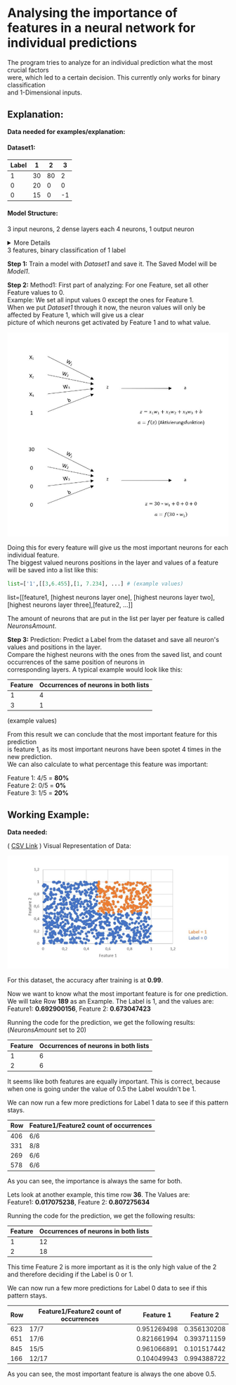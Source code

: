 # Analysing the importance of features in a neural network for individual predictions

The program tries to analyze for an individual prediction what the most crucial factors<br>
were, which led to a certain decision. This currently only works for binary classification<br>
and 1-Dimensional inputs.

## Explanation:
**Data needed for examples/explanation:**

#### Dataset1:

Label | 1  | 2  | 3  |
----- | -- | -- | -- |
1     | 30 | 80 | 2  |
0     | 20 | 0  | 0  |
0     | 15 | 0  | -1 |

#### Model Structure:

3 input neurons, 2 dense layers each 4 neurons, 1 output neuron<br>
<details>
 <summary>More Details</summary>
  In the code it is actually 3 seperate input layers, as there is a problem with extracting neuron
  values out of a model with FeatureColumns.<br>
  The Code for the dense layers looks like this:<br>
  
  ```python
   bias=True 
   # bias can be left on, as it is a constant
   elif 1000<=len(dataframe.index):
        x = layers.Dense(128, activation=relu, use_bias=bias)(feature_layer_outputs)
        x = layers.Dense(128, activation=relu, use_bias=bias)(x)
        x = layers.Dense(128, activation=relu, use_bias=bias)(x)
        dense_layers=3
   ```

</details>
3 features, binary classification of 1 label


**Step 1:** Train a model with *Dataset1* and save it. The Saved Model will be *Model1*.

**Step 2:** Method1: First part of analyzing: For one Feature, set all other Feature values to 0.<br>
Example: We set all input values 0 except the ones for Feature 1.<br>
When we put *Dataset1* through it now, the neuron values will only be affected by Feature 1, which will give us a clear<br>
picture of which neurons get activated by Feature 1 and to what value.

![](https://raw.githubusercontent.com/larsfriese/ml_models/master/analysis/analysis1.JPG)

Doing this for every feature will give us the most important neurons for each individual feature.<br>
The biggest valued neurons positions in the layer and values of a feature will be saved into a list like this:<br>

```python
list=['1',[[3,6.455],[1, 7.234], ...] # (example values)
```
list=[[feature1, [highest neurons layer one], [highest neurons layer two], [highest neurons layer three],[feature2, ...]]

The amount of neurons that are put in the list per layer per feature is called *NeuronsAmount*.

**Step 3:** Prediction: Predict a Label from the dataset and save all neuron's values and positions in the layer.<br>
Compare the highest neurons with the ones from the saved list, and count occurrences of the same position of neurons in<br> corresponding layers. A typical example would look like this:

Feature | Occurrences of neurons in both lists |
------- | ------------------------------------ | 
1       | 4                                    |
3       | 1                                    |

(example values)

From this result we can conclude that the most important feature for this prediction<br>
is feature 1, as its most important neurons have been spotet 4 times in the new prediction.<br>
We can also calculate to what percentage this feature was important:

Feature 1: 4/5 = **80%**<br>
Feature 2: 0/5 = **0%**<br>
Feature 3: 1/5 = **20%**<br>

## Working Example:
**Data needed:**

( [CSV Link](https://github.com/larsfriese/ml_models/blob/master/analysis/testdata1.csv "Full CSV Dataset") )
Visual Representation of Data:

![](https://raw.githubusercontent.com/larsfriese/ml_models/master/analysis/analysis2.JPG)

For this dataset, the accuracy after training is at **0.99**.

Now we want to know what the most important feature is for one prediction.
We will take Row **189** as an Example. The Label is 1, and the values are:<br>
Feature1: **0.692900156**, Feature 2: **0.673047423**

Running the code for the prediction, we get the following results:<br>
(*NeuronsAmount* set to 20)

Feature | Occurrences of neurons in both lists |
------- | ------------------------------------ | 
1       | 6                                    |
2       | 6                                    |

It seems like both features are equally important. This is correct,
because when one is going under the value of 0.5 the Label wouldn't be 1.

We can now run a few more predictions for Label 1 data to see if this pattern stays.

Row   | Feature1/Feature2 count of occurrences |
----- | -------------------------------------- | 
406   | 6/6                                    |
331   | 8/8                                    |
269   | 6/6                                    |
578   | 6/6                                    |

As you can see, the importance is always the same for both.

Lets look at another example, this time row **36**. The Values are: <br>
Feature1: **0.017075238**, Feature 2: **0.807275634**

Running the code for the prediction, we get the following results:

Feature | Occurrences of neurons in both lists |
------- | ------------------------------------ | 
1       | 12                                   |
2       | 18                                   |

This time Feature 2 is more important as it is the only high value of the 2
and therefore deciding if the Label is 0 or 1.

We can now run a few more predictions for Label 0 data to see if this pattern stays.

Row   | Feature1/Feature2 count of occurrences   | Feature 1   | Feature 2   |
----- | ---------------------------------------- | ----------- | ----------- |
623   | 17/7                                     | 0.951269498 |	0.356130208 |
651   | 17/6                                     | 0.821661994 |	0.393711159 |
845   | 15/5                                     | 0.961066891 |	0.101517442 |
166   | 12/17                                    | 0.104049943 |	0.994388722 |

As you can see, the most important feature is always the one above 0.5.
